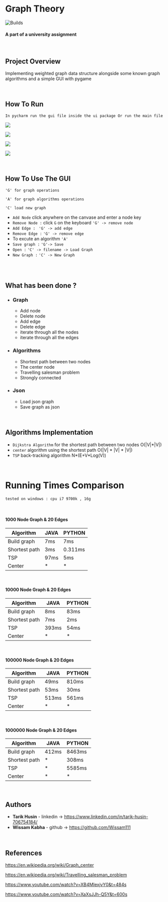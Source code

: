 # Graph Theory

![Builds](https://github.com/project-chip/connectedhomeip/workflows/Builds/badge.svg)

#### A part of a university assignment

</br>

## Project Overview

Implementing weighted graph data structure alongside some known graph algorithms and a simple GUI with pygame


</br>

## How To Run
    In pycharm run the gui file inside the ui package Or run the main file

![](imgs/1.png)

![](imgs/2.png)

![](imgs/3.png)

![](imgs/4.png)


</br>

## How To Use The GUI
`'G' for graph operations`

`'A' for graph algorithms operations`

`'C' load new graph`


- `Add Node` click anywhere on the canvase and enter a node key 
- `Remove Node :` click `G` on the keyboard `'G' -> remove node`
- `Add Edge :` ` 'G' -> add edge`
- `Remove Edge :` `'G' -> remove edge`
- To excute an algorithm `'A'`
- `Save graph :` `'G'-> Save`
- `Open :` `'C' -> filename -> Load Graph`
- `New Graph :` `'C' -> New Graph`

</br>
</br>


## What has been done ?

- ### Graph

    - Add node
    - Delete node
    - Add edge
    - Delete edge
    - iterate through all the nodes
    - iterate through all the edges


- ### Algorithms

    - Shortest path between two nodes
    - The center node
    - Travelling salesman problem
    - Strongly connected


- ### Json

    - Load json graph
    - Save graph as json

</br>

## Algorithms Implementation

- `Dijkstra Algorithm` for the shortest path between two nodes O(|V|*|V|)
- `center` algorithm using the shortest path O(|V| * |V| * |V|)
- `TSP` back-tracking algorithm N*(E+V*Log(V))

</br>


# Running Times Comparison

    tested on windows : cpu i7 9700k , 16g

<br/>



#### 1000 Node Graph & 20 Edges

| Algorithm        |      JAVA        |    PYTHON     |
| -------------    | -------------    | ------------- |
| Build graph      |       7ms        |      7ms      |
| Shortest path    |       3ms        |      0.311ms  |
| TSP              |       97ms       |     5ms       |
| Center           |         *        |     *         |

 <br/>

#### 10000 Node Graph & 20 Edges

| Algorithm        |      JAVA        |    PYTHON     |
| -------------    | -------------    | ------------- |
| Build graph      |       8ms        |      83ms     |
| Shortest path    |       7ms        |       2ms     |
| TSP              |       393ms      |      54ms     |
| Center           |         *        |     *         |


  <br/>


#### 100000 Node Graph & 20 Edges

| Algorithm        |      JAVA        |    PYTHON     |
| -------------    | -------------    | ------------- |
| Build graph      |      49ms         |     810ms     |
| Shortest path    |       53ms        |     30ms      |
| TSP              |       513ms       |     561ms     |
| Center           |         *        |     *         |


<br/>

#### 1000000 Node Graph & 20 Edges

| Algorithm        |      JAVA        |    PYTHON     |
| -------------    | -------------    | ------------- |
| Build graph      |       412ms      |      8463ms   |
| Shortest path    |        *         |      308ms    |
| TSP              |         *        |     5585ms    |
| Center           |         *        |     *         |



  </br>

## Authors

* **Tarik Husin**  - linkedin -> https://www.linkedin.com/in/tarik-husin-706754184/
* **Wissam Kabha**  - github -> https://github.com/Wissam111

</br>

## References

https://en.wikipedia.org/wiki/Graph_center

https://en.wikipedia.org/wiki/Travelling_salesman_problem

https://www.youtube.com/watch?v=XB4MIexjvY0&t=484s

https://www.youtube.com/watch?v=XaXsJJh-Q5Y&t=600s
